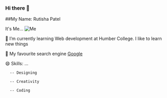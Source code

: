 ### Hi there 👋

##My Name: Rutisha Patel

It's Me...
![Me](https://media.giphy.com/media/HzPtbOKyBoBFsK4hyc/giphy.gif)

🌱 I’m currently learning Web development at Humber College. I like to learn new things

🔭 My favourite search engine [Google](https://www.google.com/)
  

😄 Skills: ...

      -- Designing

      -- Creativity

      -- Coding


